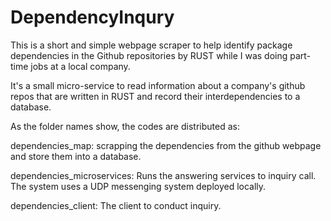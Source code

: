 # DependencyInqury


This is a short and simple webpage scraper to help identify package dependencies in the Github repositories by RUST while I was doing part-time jobs at a local company.

It's a small micro-service to read information about a company's github repos that are written in RUST and record their interdependencies to a database.


As the folder names show, the codes are distributed as:

dependencies_map: scrapping the dependencies from the github webpage and store them into a database.


dependencies_microservices: Runs the answering services to inquiry call. The system uses a UDP messenging system deployed locally.


dependencies_client: The client to conduct inquiry.